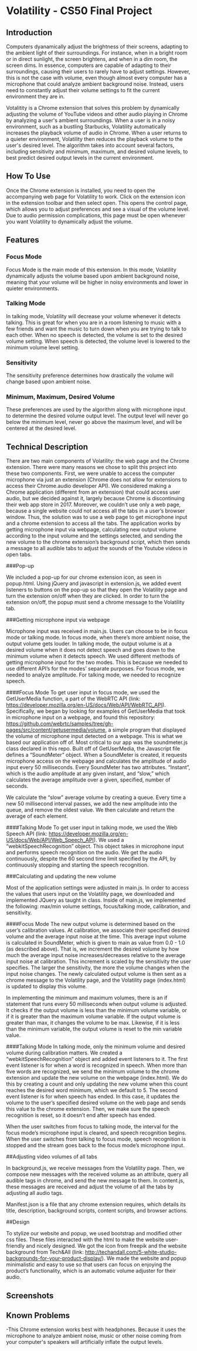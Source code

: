 # Volatility - CS50 Final Project
## Introduction
Computers dyanamically adjust the brightness of their screens, adapting to the ambient light of their surroundings.  For instance, when in a bright room or in direct sunlight, the screen brightens, and when in a dim room, the screen dims.  In essence, computers are capable of adapting to their surroundings, causing their users to rarely have to adjust settings.  However, this is not the case with volume, even though almost every computer has a microphone that could analyze ambient background noise.  Instead, users need to constantly adjust their volume settings to fit the current environment they are in. 

Votalitity is a Chrome extension that solves this problem by dynamically adjusting the volume of YouTube videos and other audio playing in Chrome by analyzing a user's ambient surroundings.  When a user is in a noisy environment, such as a bustling Starbucks, Volatility automatically increases the playback volume of audio in Chrome.  When a user returns to a quieter environment, Volatility then reduces the playback volume to the user's desired level.  The algorithm takes into account several factors, including sensitivity and minimum, maximum, and desired volume levels, to best predict desired output levels in the current environment.  
## How To Use
Once the Chrome extension is installed, you need to open the accompanying web page for Volatility to work.  Click on the extension icon in the extension toolbar and then select open.  This opens the control page, which allows you to adjust preferences and see a visual of the volume level.  Due to audio permission complications, this page must be open whenever you want Volatility to dynamically adjust the volume. 
## Features
### Focus Mode
Focus Mode is the main mode of this extension.  In this mode, Volatility dynamically adjusts the volume based upon ambient background noise, meaning that your volume will be higher in noisy environments and lower in quieter environments.
### Talking Mode
In talking mode, Volatility will decrease your volume whenever it detects talking.  This is great for when you are in a room listening to music with a few friends and want the music to turn down when you are trying to talk to each other.  When no speech is detected, the volume is set to the desired volume setting.  When speech is detected, the volume level is lowered to the minimum volume level setting.
### Sensitivity
The sensitivity preference determines how drastically the volume will change based upon ambient noise.
### Minimum, Maximum, Desired Volume
These preferences are used by the algorithm along with microphone input to determine the desired volume output level.  The output level will never go below the minimum level, never go above the maximum level, and will be centered at the desired level.
## Technical Description
There are two main components of Volatility: the web page and the Chrome
extension. There were many reasons we chose to split this project into these two
components. First, we were unable to access the computer microphone via just an
extension (Chrome does not allow for extensions to access their Chrome.audio
developer API). We considered making a Chrome application (different from an
extension) that could access user audio, but we decided against it, largely
because Chrome is discontinuing their web app store in 2017. Moreover, we
couldn’t use only a web page, because a single website could not access all the
tabs in a user’s browser window. Thus, the solution was to use a web page to get
microphone input and a chrome extension to access all the tabs. The application
works by getting microphone input via webpage, calculating new output volume
according to the input volume and the settings selected, and sending the new
volume to the chrome extension’s background script, which then sends a message
to all audible tabs to adjust the sounds of the Youtube videos in open tabs.

###Pop-up

We included a pop-up for our chrome extension icon, as seen in popup.html. Using
jQuery and javascript in extension.js, we added event listeners to buttons on
the pop-up so that they open the Volatility page and turn the extension on/off
when they are clicked.  In order to turn the extension on/off, the popup must
send a chrome message to the Volatility tab.

###Getting microphone input via webpage

Microphone input was received in main.js. Users can choose to be in focus mode
or talking mode. In focus mode, when there’s more ambient noise, the output
volume gets louder. In talking mode, the output volume is at a desired volume
when it does not detect speech and goes down to the minimum volume when it
detects speech. We used different methods of getting microphone input for the
two modes. This is because we needed to use different API’s for the modes’
separate purposes. For focus mode, we needed to analyze amplitude. For talking
mode, we needed to recognize speech.

####Focus Mode
To get user input in focus mode, we used the GetUserMedia function, a part of
the WebRTC API
(link: https://developer.mozilla.org/en-US/docs/Web/API/WebRTC_API).
Specifically, we began by looking for examples of GetUserMedia that took in
microphone input on a webpage, and found this repository:
https://github.com/webrtc/samples/tree/gh-pages/src/content/getusermedia/volume,
a simple program that displayed the volume of microphone input detected on a
webpage. This is what we based our application off of. Most critical to our app
was the soundmeter.js class declared in this repo. Built off of GetUserMedia,
the Javascript file defines a “SoundMeter” object. When a SoundMeter is created,
it requests microphone access on the webpage and calculates the amplitude of
audio input every 50 milliseconds. Every SoundMeter has two attributes.
“Instant”, which is the audio amplitude at any given instant, and “slow,” which
calculates the average amplitude over a given, specified, number of seconds.

We calculate the “slow” average volume by creating a queue. Every time a new 50
millisecond interval passes, we add the new amplitude into the queue, and remove
the oldest value. We then calculate and return the average of each element.

####Talking Mode
To get user input in talking mode, we used the Web Speech API (link:
https://developer.mozilla.org/en-US/docs/Web/API/Web_Speech_API). We used a
“webkitSpeechRecognition” object. This object takes in microphone input and
performs speech recognition on the audio. We get the audio continuously, despite
the 60 second time limit specified by the API, by continuously stopping and
starting the speech recognition.

###Calculating and updating the new volume

Most of the application settings were adjusted in main.js. In order to access
the values that users input on the Volatility page, we downloaded and
implemented JQuery as taught in class. Inside of main.js, we implemented the
following: max/min volume settings, focus/talking mode, calibration, and
sensitivity.

####Focus Mode
The new output volume is determined based on the user’s calibration values. At
calibration, we associate their specified desired volume and the average input
noise at the time. This average input volume is calculated in SoundMeter, which
is given to main as value from 0.0 - 1.0 (as described above). That is, we
increment the desired volume by how much the average input noise
increases/decreases relative to the average input noise at calibration. This
increment is scaled by the sensitivity the user specifies. The larger the
sensitivity, the more the volume changes when the input noise changes. The newly
calculated output volume is then sent as a chrome message to the Volatility
page, and the Volatility page (index.html) is updated to display this volume.

In implementing the minimum and maximum volumes, there is an if statement that
runs every 50 milliseconds when output volume is adjusted. It checks if the
output volume is less than the minimum volume variable, or if it is greater than
the maximum volume variable. If the output volume is greater than max, it
changes the volume to be max. Likewise, if it is less than the minimum variable,
the output volume is reset to the min variable value.

####Talking Mode
In talking mode, only the minimum volume and desired volume during calibration
matters. We created a “webkitSpeechRecognition” object and added event listeners
to it. The first event listener is for when a word is recognized in speech. When
more than five words are recognized, we send the minimum volume to the chrome
extension and update the new volume on the webpage (index.html). We do this by
creating a count and only updating the new volume when this count reaches the
desired word minimum, which we default to 5. The second event listener is for
when speech has ended. In this case, it updates the volume to the user’s
specified desired volume on the web page and sends this value to the chrome
extension. Then, we make sure the speech recognition is reset, so it doesn’t end
after speech has ended.

When the user switches from focus to talking mode, the interval for the focus
mode’s microphone input is cleared, and speech recognition begins. When the user
switches from talking to focus mode, speech recognition is stopped and the
stream goes back to the focus mode’s microphone input.

##Adjusting video volumes of all tabs

In background.js, we receive messages from the Volatility page. Then, we compose
new messages with the received volume as an attribute, query all audible tags in
chrome, and send the new message to them. In content.js, these messages are
received and adjust the volume of all the tabs by adjusting all audio tags.

Manifest.json is a file that any chrome extension requires, which details its
title, description, background scripts, content scripts, and browser actions.

##Design

To stylize our website and popup, we used bootstrap and modified other css
files. These files interacted with the html to make the website user-friendly
and nicely designed. We got the icon from freepik and the website background
from Tech&All (link:
http://techandall.com/5-white-studio-backgrounds-for-your-product-display/). We
made the website and popup minimalistic and easy to use so that users can focus
on enjoying the product’s functionality, which is an automatic volume adjuster
for their audio.
## Screenshots

## Known Problems
-This Chrome extension works best with headphones.  Because it uses the microphone to analyze ambient noise, music or other noise coming from your computer's speakers will artificially inflate the output levels.

